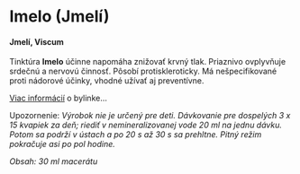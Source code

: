 Imelo (Jmelí)
=============

#### Jmelí, Viscum

Tinktúra **Imelo** účinne napomáha znižovať krvný tlak. Priaznivo ovplyvňuje
srdečnú a nervovú činnosť. Pôsobí protiskleroticky. Má nešpecifikované proti
nádorové účinky, vhodné užívať aj preventívne.

[Viac informácií](/sip/bylinky/imelo-biele/) o bylinke…

Upozornenie: *Výrobok nie je určený pre deti. Dávkovanie pre dospelých 3 x 15
kvapiek za deň; riediť v nemineralizovanej vode 20 ml na jednu dávku. Potom sa
podrží v ústach a po 20 s až 30 s sa prehltne. Pitný režim pokračuje asi po pol
hodine.*

*Obsah: 30 ml macerátu*

